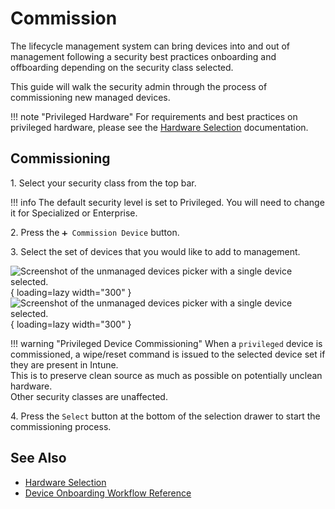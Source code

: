 # Commission

The lifecycle management system can bring devices into and out of management following a security best practices onboarding and offboarding depending on the security class selected.

This guide will walk the security admin through the process of commissioning new managed devices.

!!! note "Privileged Hardware"
    For requirements and best practices on privileged hardware, please see the [Hardware Selection](/Reference/Architecture/Hardware-Selection/) documentation.

## Commissioning

1\. Select your security class from the top bar.

!!! info
    The default security level is set to Privileged. You will need to change it for Specialized or Enterprise.

2\. Press the `➕ Commission Device` button.

3\. Select the set of devices that you would like to add to management.

![Screenshot of the unmanaged devices picker with a single device selected.](/assets/Images/Screenshots/Select-Unmanaged-Device-Light.png#only-light){ loading=lazy width="300" }
![Screenshot of the unmanaged devices picker with a single device selected.](/assets/Images/Screenshots/Select-Unmanaged-Device-Dark.png#only-dark){ loading=lazy width="300" }

!!! warning "Privileged Device Commissioning"
    When a `privileged` device is commissioned, a wipe/reset command is issued to the selected device set if they are present in Intune.  
    This is to preserve clean source as much as possible on potentially unclean hardware.  
    Other security classes are unaffected.

4\. Press the `Select` button at the bottom of the selection drawer to start the commissioning process.

## See Also

- [Hardware Selection](/Reference/Architecture/Hardware-Selection/)
- [Device Onboarding Workflow Reference](/Reference/Architecture/Diagrams/Device-Commission/)
